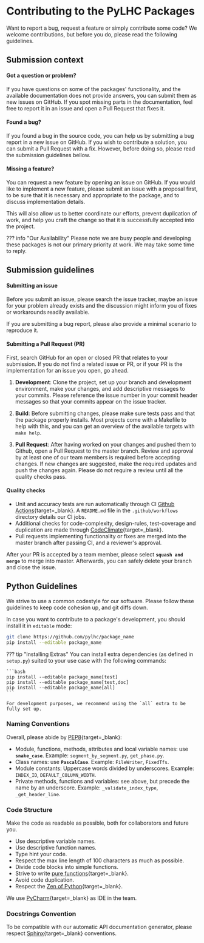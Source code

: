 # Contributing to the PyLHC Packages

Want to report a bug, request a feature or simply contribute some code?
We welcome contributions, but before you do, please read the following guidelines.

## Submission context

#### Got a question or problem?

If you have questions on some of the packages' functionality, and the available documentation does not provide answers, you can submit them as new issues on GitHub.
If you spot missing parts in the documentation, feel free to report it in an issue and open a Pull Request that fixes it. 

#### Found a bug?

If you found a bug in the source code, you can help us by submitting a bug report in a new issue on GitHub.
If you wish to contribute a solution, you can submit a Pull Request with a fix.
However, before doing so, please read the submission guidelines bellow.

#### Missing a feature?

You can request a new feature by opening an issue on GitHub.
If you would like to implement a new feature, please submit an issue with a proposal first, to be sure that it is necessary and appropriate to the package, and to discuss implementation details.

This will also allow us to better coordinate our efforts, prevent duplication of work, and help you craft the change so that it is successfully accepted into the project.

??? info "Our Availability"
    Please note we are busy people and developing these packages is not our primary priority at work.
    We may take some time to reply.

## Submission guidelines

#### Submitting an issue

Before you submit an issue, please search the issue tracker, maybe an issue for your problem already exists and the discussion might inform you of fixes or workarounds readily available.

If you are submitting a bug report, please also provide a minimal scenario to reproduce it.

#### Submitting a Pull Request (PR)

First, search GitHub for an open or closed PR that relates to your submission.
If you do not find a related issue or PR, or if your PR is the implementation for an issue you open, go ahead.

1. **Development**: Clone the project, set up your branch and development environment, make your changes, and add descriptive messages to your commits.
  Please reference the issue number in your commit header messages so that your commits appear on the issue tracker.

2. **Build**: Before submitting changes, please make sure tests pass and that the package properly installs.
  Most projects come with a Makefile to help with this, and you can get an overview of the available targets with `make help`.

3. **Pull Request**: After having worked on your changes and pushed them to Github, open a Pull Request to the master branch.
  Review and approval by at least one of our team members is required before accepting changes.
  If new changes are suggested, make the required updates and push the changes again.
  Please do not require a review until all the quality checks pass.

#### Quality checks

- Unit and accuracy tests are run automatically through CI [Github Actions][gh_actions]{target=_blank}.
  A `README.md` file in the `.github/workflows` directory details our CI jobs.
- Additional checks for code-complexity, design-rules, test-coverage and duplication are made through [CodeClimate][codeclimate]{target=_blank}.
- Pull requests implementing functionality or fixes are merged into the master branch after passing CI, and a reviewer's approval.

After your PR is accepted by a team member, please select **`squash and merge`** to merge into master.
Afterwards, you can safely delete your branch and close the issue.

## Python Guidelines

We strive to use a common codestyle for our software.
Please follow these guidelines to keep code cohesion up, and git diffs down.

In case you want to contribute to a package's development, you should install it in `editable` mode:

```bash
git clone https://github.com/pylhc/package_name
pip install --editable package_name
```

??? tip "Installing Extras"
    You can install extra dependencies (as defined in `setup.py`) suited to your use case with the following commands:

    ```bash
    pip install --editable package_name[test]
    pip install --editable package_name[test,doc]
    pip install --editable package_name[all]
    ```
    
    For development purposes, we recommend using the `all` extra to be fully set up.

### Naming Conventions

Overall, please abide by [PEP8][pep8]{target=_blank}:

- Module, functions, methods, attributes and local variable names: use **`snake_case`**.
  Example: `segment_by_segment.py`, `get_phase.py`.
- Class names: use **`PascalCase`**.
  Example: `FileWriter`, `FixedTfs`.
- Module constants: Uppercase words divided by underscores.
  Example: `INDEX_ID`, `DEFAULT_COLUMN_WIDTH`.
- Private methods, functions and variables: see above, but precede the name by an underscore.
  Example: `_validate_index_type`, `_get_header_line`.

### Code Structure

Make the code as readable as possible, both for collaborators and future you.

- Use descriptive variable names.
- Use descriptive function names.
- Type hint your code.
- Respect the max line length of 100 characters as much as possible.
- Divide code blocks into simple functions.
- Strive to write [pure functions][pure_functions]{target=_blank}.
- Avoid code duplication.
- Respect the [Zen of Python][zen_python]{target=_blank}.

We use [PyCharm][pycharm]{target=_blank} as IDE in the team.

### Docstrings Convention

To be compatible with our automatic API documentation generator, please respect [Sphinx][sphinx]{target=_blank} conventions.

[omc3_issues]: https://github.com/pylhc/omc3/issues/new
[gh_actions]: https://github.com/features/actions
[codeclimate]: https://codeclimate.com/
[pep8]: https://www.python.org/dev/peps/pep-0008/
[pure_functions]: https://en.wikipedia.org/wiki/Pure_function
[zen_python]: https://www.python.org/dev/peps/pep-0020/
[pycharm]: https://www.jetbrains.com/pycharm/
[sphinx]: https://www.sphinx-doc.org/en/master/
